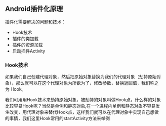 ## Android插件化原理

插件化需要解决的问题和技术：

- Hook技术
- 插件的类加载
- 插件的资源加载
- 启动插件Activity

### Hook技术

如果我们自己创建代理对象，然后把原始对象替换为我们的代理对象（劫持原始对象），那么就可以在这个代理对象为所欲为了，修改参数，替换返回值，我们称之为 Hook。

我们可用用Hook技术来劫持原始对象，被劫持的对象叫做Hook点，什么样的对象比较容易Hook呢？当然是单例和静态对象,在一个进程内单例和静态对象不容易发生改变，用代理对象来替代Hook点，这样我们就可以在代理对象中实现自己想做的事情，我们这里Hook常用的startActivity方法来举例

